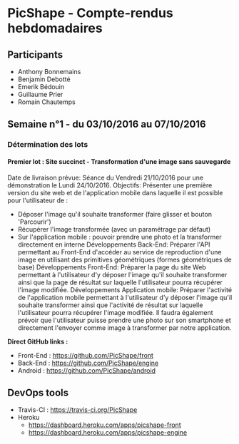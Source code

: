 
# PicShape - Compte-rendus hebdomadaires


## Participants
* Anthony Bonnemains
* Benjamin Debotté
* Emerik Bédouin
* Guillaume Prier
* Romain Chautemps


## Semaine n°1 - du 03/10/2016 au 07/10/2016

### Détermination des lots
#### Premier lot :   Site succinct - Transformation d'une image sans sauvegarde 
Date de livraison prévue:
Séance du Vendredi 21/10/2016 pour une démonstration le Lundi 24/10/2016.
Objectifs:
Présenter une première version du site web et de l'application mobile dans laquelle il est possible pour l'utilisateur de :
- Déposer l'image qu'il souhaite transformer (faire glisser et bouton 'Parcourir')
- Récupérer l'image transformée (avec un paramétrage par défaut)
- Sur l'application mobile : pouvoir prendre une photo et la transformer directement en interne
Développements Back-End:
Préparer l'API permettant au Front-End d'accéder au service de reproduction d'une image en utilisant des primitives géométriques (formes géométriques de base)
Développements Front-End:
Préparer la page du site Web permettant à l'utilisateur d'y déposer l'image qu'il souhaite transformer ainsi que la page de résultat sur laquelle l'utilisateur pourra récupérer l'image modifiée.
Développements Application mobile: 
Préparer l'activité de l'application mobile permettant à l'utilisateur d'y déposer l'image qu'il souhaite transformer ainsi que l'activité de résultat sur laquelle l'utilisateur pourra récupérer l'image modifiée. Il faudra également prévoir que l'utilisateur puisse prendre une photo sur son smartphone et directement l'envoyer comme image à transformer par notre application.


__Direct GitHub links :__

- Front-End : https://github.com/PicShape/front
- Back-End : https://github.com/PicShape/engine
- Android : https://github.com/PicShape/android

## DevOps tools

 - Travis-CI : https://travis-ci.org/PicShape
 - Heroku
   - https://dashboard.heroku.com/apps/picshape-front
   - https://dashboard.heroku.com/apps/picshape-engine
